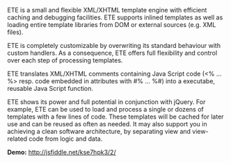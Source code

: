 ETE is a small and flexible XML/XHTML template engine with efficient caching and debugging facilities.
ETE supports inlined templates as well as loading entire template libraries from DOM or external sources (e.g. XML files).

ETE is completely customizable by overwriting its standard behaviour with custom handlers. As a consequence, ETE offers full flexibility and control over each step of processing templates.

ETE translates XML/XHTML comments containing Java Script code  (<% ... %> resp. code embedded in attributes with #% ... %#) into a executabe, reusable Java Script function.

ETE shows its power and full potential in conjunction with jQuery. For example, ETE can be used to load and process a single or dozens of templates with a few lines of code. These templates will be cached for later use and can be reused as often as needed.
It may also support you in achieving a clean software architecture, by separating view and view-related code from logic and data.

**Demo:** http://jsfiddle.net/kse7hpk3/2/